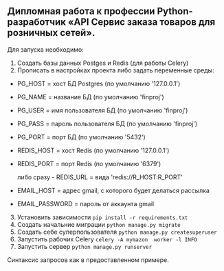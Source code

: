 ## Дипломная работа к профессии Python-разработчик «API Сервис заказа товаров для розничных сетей».

Для запуска необходимо:
1) Создать базы данных Postges и Redis (для работы Celery)
2) Прописать в настройках проекта либо задать переменные среды:
- PG_HOST = хост БД Postgres (по умолчанию '127.0.0.1')
- PG_NAME = название БД (по умолчанию 'finproj')
- PG_USER = имя пользователя БД (по умолчанию 'finproj')
- PG_PASS = пароль пользователя БД (по умолчанию 'finproj')
- PG_PORT = порт БД (по умолчанию '5432')
- REDIS_HOST = хост Redis (по умолчанию '127.0.0.1')
- REDIS_PORT = порт Redis (по умолчанию '6379')
  
  либо сразу - REDIS_URL =  вида 'redis://R_HOST:R_PORT'
- EMAIL_HOST = адрес gmail, с которого будет делаться рассылка
- EMAIL_PASSWORD = пароль от аккаунта gmail

3) Установить зависимости `pip install -r requirements.txt`
4) Создать начальние миграции `python manage.py migrate`
5) Создать себе суперпользователя `python manage.py createsuperuser`
6) Запустить рабочих Celery `celery -A mymazon  worker -l INFO`
7) Запустить сервер `python manage.py runserver`

Синтаксис запросов как в предоставленном примере.


   